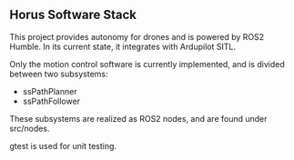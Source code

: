 ## Horus Software Stack
This project provides autonomy for drones and is powered by ROS2 Humble. In its current state, it integrates with Ardupilot SITL.

Only the motion control software is currently implemented, and is divided between two subsystems:
- ssPathPlanner
- ssPathFollower

These subsystems are realized as ROS2 nodes, and are found under src/nodes.

gtest is used for unit testing.
